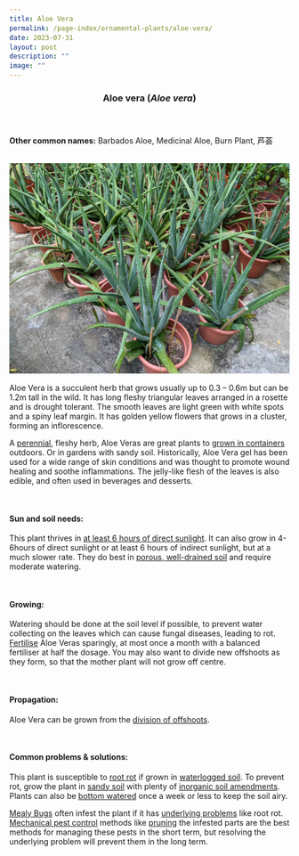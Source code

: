```yaml
---
title: Aloe Vera
permalink: /page-index/ornamental-plants/aloe-vera/
date: 2023-07-31
layout: post
description: ""
image: ""
---
```

<header> 
	<h3>Aloe vera (<em>Aloe vera</em>)</h3> 
</header> 
 
<section> 
	<p><strong>Other common names:</strong> Barbados Aloe, Medicinal Aloe, Burn Plant, 芦荟</p> 
	<br> 
</section> 
 
<section>
	<img title="Aloe Vera plants grown in pots. Photo by Jacqueline Chua." src="/images/Plants/aloevera5_jacquelinechua.jpg">
	<p>Aloe Vera is a succulent herb that grows usually up to 0.3 – 0.6m but can be 1.2m tall in the wild. It has long fleshy triangular leaves arranged in a rosette and is drought tolerant. The smooth leaves are light green with white spots and a spiny leaf margin. It has golden yellow flowers that grows in a cluster, forming an inflorescence.</p>
	<p>A <a href="/learn-more-about-gardening/glossary/#p">perennial</a>, fleshy herb, Aloe Veras are great plants to <a href="/page-index/horticulture-techniques/planting-in-containers/">grown in containers</a> outdoors. Or in gardens with sandy soil. Historically, Aloe Vera gel has been used for a wide range of skin conditions and was thought to promote wound healing and soothe inflammations. The jelly-like flesh of the leaves is also edible, and often used in beverages and desserts.</p>
	 <br> 
</section> 
 
<section> 
  <h4>Sun and soil needs:</h4> 
  <p>This plant thrives in <a href="/page-index/horticulture-techniques/gauging-light/">at least 6 hours of direct sunlight</a>. It can also grow in 4-6hours of direct sunlight or at least 6 hours of indirect sunlight, but at a much slower rate.  They do best in <a href="/page-index/horticulture-techniques/soil/">porous, well-drained soil</a> and require moderate watering.</p> 
	<br>
</section>

<section> 
  <h4>Growing:</h4> 
	<p>Watering should be done at the soil level if possible, to prevent water collecting on the leaves which can cause fungal diseases, leading to rot. <a href="/page-index/horticulture-techniques/fertilising/">Fertilise</a> Aloe Veras sparingly, at most once a month with a balanced fertiliser at half the dosage. You may also want to divide new offshoots as they form, so that the mother plant will not grow off centre.</p> 
	<br> 
</section> 

<section> 
  <h4>Propagation:</h4> 
	<p>Aloe Vera can be grown from the <a href="/page-index/horticulture-techniques/propagating-by-division/">division of offshoots</a>.</p> 
	<br> 
</section>

<section> 
  <h4>Common problems &amp; solutions:</h4> 
	<p>This plant is susceptible to <a href="/page-index/plant-problems/root-rot/">root rot</a> if grown in <a href="/page-index/plant-problems/waterlogging/">waterlogged soil</a>. To prevent rot, grow the plant in <a href="/page-index/horticulture-techniques/soil/">sandy soil</a> with plenty of <a href="/page-index/horticulture-techniques/soil-amendments/">inorganic soil amendments</a>. Plants can also be <a href="/page-index/horticulture-techniques/bottom-watering/">bottom watered</a> once a week or less to keep the soil airy.</p>
	<p><a href="/page-index/pests/mealy-bugs/">Mealy Bugs</a> often infest the plant if it has <a href="/learn-more-about-gardening/plant-problems/">underlying problems</a> like root rot. <a href="/horticulture-techniques/pest-control/">Mechanical pest control</a> methods like <a href="/page-index/horticulture-techniques/pruning/">pruning</a> the infested parts are the best methods for managing these pests in the short term, but resolving the underlying problem will prevent them in the long term.</p>
	<br> 
</section>